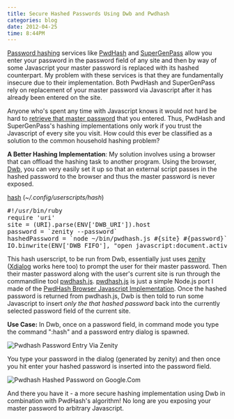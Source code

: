 ```yaml
---
title: Secure Hashed Passwords Using Dwb and Pwdhash 
categories: blog
date: 2012-04-25
time: 8:44PM
---
```

[Password hashing](http://en.wikipedia.org/wiki/Cryptographic_hash_function) services like [PwdHash](https://pwdhash.com) and [SuperGenPass](http://supergenpass.com) allow you enter your password in the password field of any site and then by way of some Javascript your master password is replaced with its hashed counterpart. My problem with these services is that they are fundamentally insecure due to their implementation. Both PwdHash and SuperGenPass rely on replacement of your master password via Javascript after it has already been entered on the site. 

Anyone who's spent any time with Javascript knows it would not hard be hard to [retrieve that master password](http://kuza55.blogspot.com/2007/02/attacking-pwdhash-firefox-extension.html) that you entered. Thus, PwdHash and SuperGenPass's hashing implementations only work if you trust the Javascript of every site you visit. How could this ever be classified as a solution to the common household hashing problem?

**A Better Hashing Implementation**: 
My solution involves using a browser that can offload the hashing task to another program. Using the browser, [Dwb](http://portix.bitbucket.org/dwb/), you can very easily set it up so that an external script passes in the hashed password to the browser and thus the master password is never exposed.

[hash](https://github.com/mil/configs-and-bins/blob/master/configs/.config/dwb/userscripts/hash) (*~/.config/userscripts/hash*)

<pre data-language="ruby">
#!/usr/bin/ruby
require 'uri'
site = (URI).parse(ENV['DWB_URI']).host
password = `zenity --password`
hashedPassword = `node ~/bin/pwdhash.js #{site} #{password}`.chomp!
IO.binwrite(ENV['DWB_FIFO'], "open javascript:document.activeElement.value = '#{hashedPassword}")
</pre>

This hash userscript, to be run from Dwb, essentially just uses [zenity](http://library.gnome.org/users/zenity/stable) ([Xdialog](http://xdialog.free.fr) works here too) to prompt the user for their master password. Then their master password along with the user's current site is run through the commandline tool [pwdhash.js](https://github.com/mil/configs-and-bins/blob/master/bins/pwdhash.js). [pwdhash.js](https://github.com/mil/configs-and-bins/blob/master/bins/pwdhash.js) is just a simple Node.js port I made of the [PwdHash Browser Javascript Implementation](https://pwdhash.com). Once the hashed password is returned from pwdhash.js, Dwb is then told to run some Javascript to insert *only the that hashed password* back into the currently selected password field of the current site.

**Use Case:**
In Dwb, once on a password field, in command mode you type the command ":hash" and a password entry dialog is spawned.

![Pwdhash Password Entry Via Zenity](/blog/Secure-Hashed-Passwords-Using-Dwb-and-Pwdhash/pwdhash-password-entry.png)

You type your password in the dialog (generated by zenity) and then once you hit enter your hashed password is inserted into the password field.

![Pwdhash Hashed Password on Google.Com](/blog/Secure-Hashed-Passwords-Using-Dwb-and-Pwdhash/pwdhash-password.png)

And there you have it - a more secure hashing implementation using Dwb in combination with PwdHash's algorithm! No long are you exposing your master password to arbitrary Javascript.
